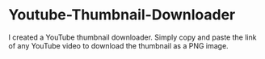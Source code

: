 # Youtube-Thumbnail-Downloader
I created a YouTube thumbnail downloader. Simply copy and paste the link of any YouTube video to download the thumbnail as a PNG image.
